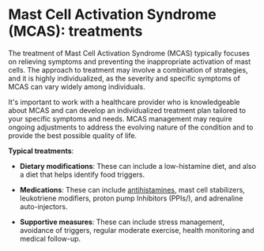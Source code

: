 [//]: # (
source: gpt-3 + jph editing
tags: treatments
)

# Mast Cell Activation Syndrome (MCAS): treatments

The treatment of Mast Cell Activation Syndrome (MCAS) typically focuses on relieving symptoms and preventing the inappropriate activation of mast cells. The approach to treatment may involve a combination of strategies, and it is highly individualized, as the severity and specific symptoms of MCAS can vary widely among individuals.

It's important to work with a healthcare provider who is knowledgeable about MCAS and can develop an individualized treatment plan tailored to your specific symptoms and needs. MCAS management may require ongoing adjustments to address the evolving nature of the condition and to provide the best possible quality of life.

**Typical treatments**:

* **Dietary modifications**: These can include a low-histamine diet, and also a diet that helps identify food triggers.

* **Medications**: These can include [antihistamines](../antihistamines/), mast cell stabilizers, leukotriene modifiers, proton pump Inhibitors (PPIs/), and adrenaline auto-injectors.

* **Supportive measures**: These can include stress management, avoidance of triggers, regular moderate exercise, health monitoring and medical follow-up.
